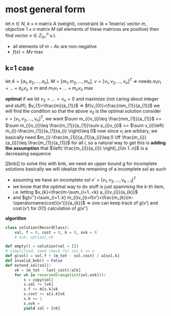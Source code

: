 # most general form
let $n\in N$, $k\times n$ matrix $A$ (weight), constraint ($k\times 1$matrix) vector $m$, objective $1\times n$ matrix $M$ (all elements of these matrices are positive)
then find vector $v\in Z_{0+}^{n}$ s.t.
- all elements of $m-Av$ are non-negative
- $f(v)=Mv$ max

## k=1 case
let $A=[a_{1},a_{2},\dots,a_{n}]$, $M=[m_{1},m_{2},\dots,m_{n}]$, $v=[v_{1},v_{2},\dots,v_{n}]^{T}$
=> needs $a_{1}v_{1}+\dots+a_{n}v_{n}\leq m$ and $m_{1}v_{1}+\dots+m_{n}v_{n}$ max

**optimal**
if we let $v_{2}=\dots=v_{n}=0$ and maximize (not caring about integer and stuff), $v_{1}=\frac{m}{a_{1}}$ => $f(v_{0})=\frac{mm_{1}}{a_{1}}$
we will find the condition so that the above $v_{0}$ is the optimal solution
consider $v=[v_{1},v_{2},\dots,v_{n}]^{T}$, we want $\sum m_{i}v_{i}\leq \frac{mm_{1}}{a_{1}}$
<= $\sum m_{i}v_{i}\leq \frac{m_{1}}{a_{1}}\sum a_{i}v_{i}$ <= $\sum v_{i}\left( m_{i}-\frac{m_{1}}{a_{1}}a_{i} \right)\leq 0$
now since $v_{i}$ are arbitary, we basically need $m_{i}-\frac{m_{1}}{a_{1}}a_{i}\leq 0 \iff \frac{m_{i}}{a_{i}}\leq \frac{m_{1}}{a_{1}}$ for all $i$, so a natural way to get this is **adding the assumption** that $\left( \frac{m_{i}}{a_{i}} \right)_{i\in 1..n}$ is a decreasing sequence

[[bnb]]
to solve this with bnb, we need an upper bound $g$ for incomplete solutions
basically we will idealize the remaining of a incomplete sol as such
- assuming we have an incomplete sol $v'=[v_{1},v_{2},\dots,v_{k-1}]^{T}$
- we know that the optimal way to do stuff is just spamming the $k$-th item, i.e. letting $v_{k}=\frac{m-\sum_{i=1..<k} a_{i}v_{i}}{a_{k}}$
- and $g(v'')=\sum_{i=1..k} m_{i}v_{i}=f(v')+\frac{m_{k}(m-\operatorname{cost}(v'))}{a_{k}}$
=> one can keep track of $g(v')$ and $\operatorname{cost}(v')$ for $O(1)$ calculation of $g(v'')$

**algorithm**
```python
class solution(RecordClass):
	val, f = 0, cost = 0, k = 0, ovk = 0
	# ovk: optimal_vk

def empty() = solution(val = [])
# simplified, need check for sol.k == n
def g(sol) = sol.f + (m_tot - sol.cost) / a[sol.k]
def invalid_bnb() = False
def extend_sol(sol):
	vk = (m_tot - last_cost)/a[k]
	for vk in reversed(range(int(sol.ovk))):
		s = copy(sol)
		s.val += [vk]
		s.f += m[s.k]vk
		s.cost += a[s.k]vk
		s.k += 1
		s.ovk = 
		yield sol + [vk]
```